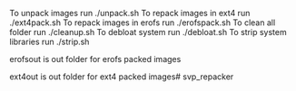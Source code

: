 To unpack images run ./unpack.sh
To repack images in ext4 run ./ext4pack.sh
To repack images in erofs run ./erofspack.sh
To clean all folder run ./cleanup.sh
To debloat system run ./debloat.sh
To strip system libraries run ./strip.sh

erofsout is out folder for erofs packed images

ext4out is out folder for ext4 packed images# svp_repacker
